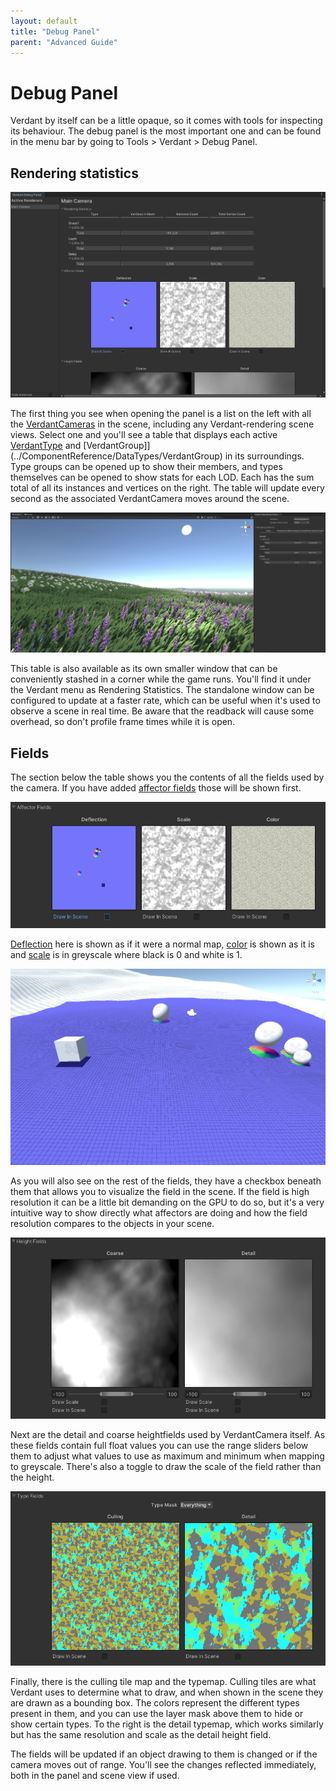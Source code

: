 ```yaml
---
layout: default
title: "Debug Panel"
parent: "Advanced Guide"
---
```


# Debug Panel

Verdant by itself can be a little opaque, so it comes with tools for inspecting its behaviour. The debug panel is the most important one and can be found in the menu bar by going to Tools > Verdant > Debug Panel. 

## Rendering statistics

![A screenshot of the Verdant Debug Panel](Media/VerdantDebugPanelHeader.png "Verdant Debug Panel")

The first thing you see when opening the panel is a list on the left with all the [VerdantCameras](../ComponentReference/VerdantCamera) in the scene, including any Verdant-rendering scene views. Select one and you'll see a table that displays each active [VerdantType](../ComponentReference/DataTypes/VerdantType) and [VerdantGroup]](../ComponentReference/DataTypes/VerdantGroup)  in its surroundings. Type groups can be opened up to show their members, and types themselves can be opened to show stats for each LOD. Each has the sum total of all its instances and vertices on the right. The table will update every second as the associated VerdantCamera moves around the scene.

![A screenshot of the Scene View rendering a landscape with the rendering statistics window attached on the right](Media/VerdantRenderingStatisticsWindow.png "Rendering Statistics Window")

This table is also available as its own smaller window that can be conveniently stashed in a corner while the game runs. You'll find it under the Verdant menu as Rendering Statistics. The standalone window can be configured to update at a faster rate, which can be useful when it's used to observe a scene in real time. Be aware that the readback will cause some overhead, so don't profile frame times while it is open.

## Fields

The section below the table shows you the contents of all the fields used by the camera. If you have added [affector fields](../ComponentReference/Fields) those will be shown first.

![A screenshot of the Verdant Debug Panel showing the affector fields on Main Camera](Media/VerdantDebugPanelAffectorFields.png "Verdant Debug Panel Affector Fields")

[Deflection](../ComponentReference/Fields/VerdantDeflectionField.html) here is shown as if it were a normal map, [color](../ComponentReference/Fields/VerdantColorField) is shown as it is and [scale](../ComponentReference/Fields/VerdantScaleField) is in greyscale where black is 0 and white is 1. 

![A screenshot of a landscape overlaid with a representation of the deflection field. There are deflection affectors scattered around it.](Media/VerdantDeflectionFieldInScene.png "Deflection Field drawn in Scene")

As you will also see on the rest of the fields, they have a checkbox beneath them that allows you to visualize the field in the scene. If the field is high resolution it can be a little bit demanding on the GPU to do so, but it's a very intuitive way to show directly what affectors are doing and how the field resolution compares to the objects in your scene. 

![A screenshot of the Verdant Debug Panel showing the height fields on Main Camera](Media/VerdantDebugPanelHeightFields.png "Verdant Debug Panel Height Fields")

Next are the detail and coarse heightfields used by VerdantCamera itself. As these fields contain full float values you can use the range sliders below them to adjust what values to use as maximum and minimum when mapping to greyscale. There's also a toggle to draw the scale of the field rather than the height. 

![A screenshot of the Verdant Debug Panel showing the type fields on Main Camera](Media/VerdantDebugPanelTypeFields.png "Verdant Debug Panel Type Fields")

Finally, there is the culling tile map and the typemap. Culling tiles are what Verdant uses to determine what to draw, and when shown in the scene they are drawn as a bounding box. The colors represent the different types present in them, and you can use the layer mask above them to hide or show certain types. To the right is the detail typemap, which works similarly but has the same resolution and scale as the detail height field.

The fields will be updated if an object drawing to them is changed or if the camera moves out of range. You'll see the changes reflected immediately, both in the panel and scene view if used.
